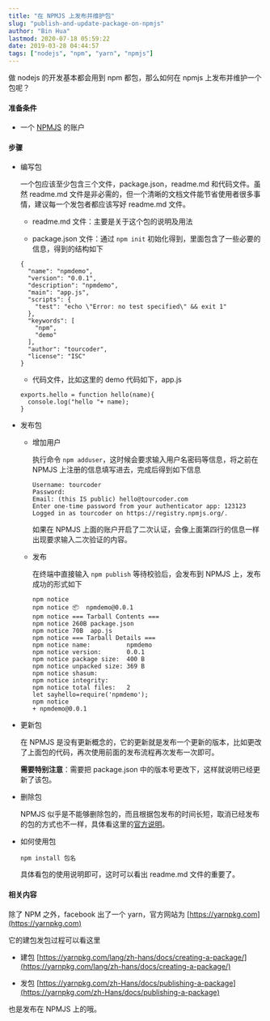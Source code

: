 ```yaml
---
title: "在 NPMJS 上发布并维护包"
slug: "publish-and-update-package-on-npmjs"
author: "Bin Hua"
lastmod: 2020-07-18 05:59:22
date: 2019-03-28 04:44:57
tags: ["nodejs", "npm", "yarn", "npmjs"]
---
```


做 nodejs 的开发基本都会用到 npm 都包，那么如何在 npmjs 上发布并维护一个包呢？

#### 准备条件

- 一个 [NPMJS](http://npmjs.com) 的账户

#### 步骤

- 编写包

    一个包应该至少包含三个文件，package.json，readme.md 和代码文件。虽然 readme.md 文件是非必需的，但一个清晰的文档文件能节省使用者很多事情，建议每一个发包者都应该写好 readme.md 文件。
    
    - readme.md 文件：主要是关于这个包的说明及用法

    - package.json 文件：通过 `npm init` 初始化得到，里面包含了一些必要的信息，得到的结构如下

    ```
    {
      "name": "npmdemo",
      "version": "0.0.1",
      "description": "npmdemo",
      "main": "app.js",
      "scripts": {
        "test": "echo \"Error: no test specified\" && exit 1"
      },
      "keywords": [
        "npm",
        "demo"
      ],
      "author": "tourcoder",
      "license": "ISC"
    }
    ```
    
    - 代码文件，比如这里的 demo 代码如下，app.js

    ```
    exports.hello = function hello(name){
      console.log("hello "+ name);
    }
    ```
    
- 发布包

    - 增加用户

        执行命令 `npm adduser`，这时候会要求输入用户名密码等信息，将之前在 NPMJS 上注册的信息填写进去，完成后得到如下信息
        
        ```
        Username: tourcoder
        Password:
        Email: (this IS public) hello@tourcoder.com
        Enter one-time password from your authenticator app: 123123
        Logged in as tourcoder on https://registry.npmjs.org/.
        ```
        
        如果在 NPMJS 上面的账户开启了二次认证，会像上面第四行的信息一样出现要求输入二次验证的内容。
        
    - 发布

        在终端中直接输入 `npm publish` 等待校验后，会发布到 NPMJS 上，发布成功的形式如下
        
        ```
        npm notice
        npm notice 📦  npmdemo@0.0.1
        npm notice === Tarball Contents ===
        npm notice 260B package.json
        npm notice 70B  app.js
        npm notice === Tarball Details ===
        npm notice name:          npmdemo
        npm notice version:       0.0.1
        npm notice package size:  400 B
        npm notice unpacked size: 369 B
        npm notice shasum:        
        npm notice integrity:     
        npm notice total files:   2
        let sayhello=require('npmdemo');
        npm notice
        + npmdemo@0.0.1
        ```
        
- 更新包

    在 NPMJS 是没有更新概念的，它的更新就是发布一个更新的版本，比如更改了上面包的代码，再次使用前面的发布流程再次发布一次即可。
        
    **需要特别注意**：需要把 package.json 中的版本号更改下，这样就说明已经更新了该包。
    
- 删除包

    NPMJS 似乎是不能够删除包的，而且根据包发布的时间长短，取消已经发布的包的方式也不一样，具体看这里的[官方说明](https://www.npmjs.com/policies/unpublish)。
    
- 如何使用包

    ```
    npm install 包名
    ```
    
    具体看包的使用说明即可，这时可以看出 readme.md 文件的重要了。
    
#### 相关内容

除了 NPM 之外，facebook 出了一个 yarn，官方网站为 [https://yarnpkg.com](https://yarnpkg.com)

它的建包发包过程可以看这里 

- 建包 [https://yarnpkg.com/lang/zh-hans/docs/creating-a-package/](https://yarnpkg.com/lang/zh-hans/docs/creating-a-package/)

- 发包 [https://yarnpkg.com/zh-Hans/docs/publishing-a-package](https://yarnpkg.com/zh-Hans/docs/publishing-a-package)

也是发布在 NPMJS 上的哦。